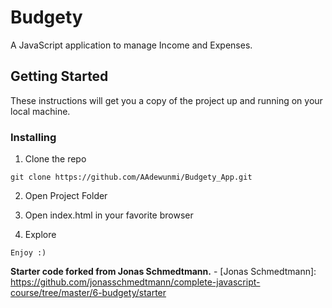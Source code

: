 # Budgety

A JavaScript application to manage Income and Expenses.

## Getting Started

These instructions will get you a copy of the project up and running on your local machine.

### Installing

1. Clone the repo

```
git clone https://github.com/AAdewunmi/Budgety_App.git
```

2. Open Project Folder

3. Open index.html in your favorite browser

4. Explore

```
Enjoy :)
```

**Starter code forked from Jonas Schmedtmann.** - [Jonas Schmedtmann]: <https://github.com/jonasschmedtmann/complete-javascript-course/tree/master/6-budgety/starter>

